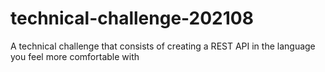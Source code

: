 # technical-challenge-202108
A technical challenge that consists of creating a REST API in the language you feel more comfortable with
